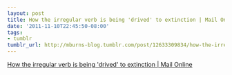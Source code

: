 ```yaml
---
layout: post
title: How the irregular verb is being 'drived' to extinction | Mail Online
date: '2011-11-10T22:45:50-08:00'
tags:
- tumblr
tumblr_url: http://mburns-blog.tumblr.com/post/12633309834/how-the-irregular-verb-is-being-drived-to
---
```

<a href="http://www.dailymail.co.uk/news/article-486935/How-irregular-verb-drived-extinction.html">How the irregular verb is being 'drived' to extinction | Mail Online</a>

